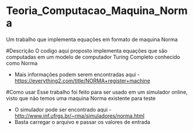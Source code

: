 # Teoria_Computacao_Maquina_Norma
Um trabalho que implementa equações em formato de maquina Norma

#Descrição
O codigo aqui proposto implementa equações que são computadas em um modelo de computador Turing Completo conhecido como Norma
- Mais informações podem serem encontradas aqui - https://everything2.com/title/NORMA+register+machine

#Como usar
Esse trabalho foi feito para ser usado em um simulador online, visto que não temos uma maquina Norma existente para teste
- O simulador pode ser encontrado aqui - http://www.inf.ufrgs.br/~rma/simuladores/norma.html
- Basta carregar o arquivo e passar os valores de entrada